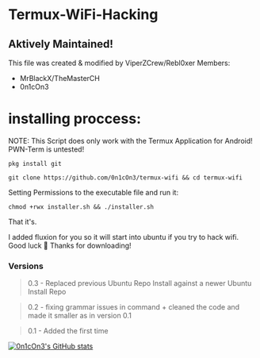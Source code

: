 # Termux-WiFi-Hacking
## Aktively Maintained!
This file was created & modified by ViperZCrew/Rebl0xer Members:

- MrBlackX/TheMasterCH
- 0n1cOn3

# installing proccess:

NOTE: This Script does only work with the Termux Application for Android!
PWN-Term is untested!

``
pkg install git
``

``
git clone https://github.com/0n1cOn3/termux-wifi && cd termux-wifi
``

Setting Permissions to the executable file and run it:

``
chmod +rwx installer.sh && ./installer.sh
``

That it's.

I added fluxion for you so it will start into ubuntu if you try to hack wifi.
Good luck 
Thanks for downloading!

### Versions

> 0.3 - Replaced  previous Ubuntu Repo Install against a newer Ubuntu Install Repo

> 0.2 - fixing grammar issues in command + cleaned the code and made it smaller as in version 0.1

> 0.1 - Added the first time

[![0n1cOn3's GitHub stats](https://github-readme-stats.vercel.app/api?username=0n1cOn3)](https://github.com/anuraghazra/github-readme-stats)
